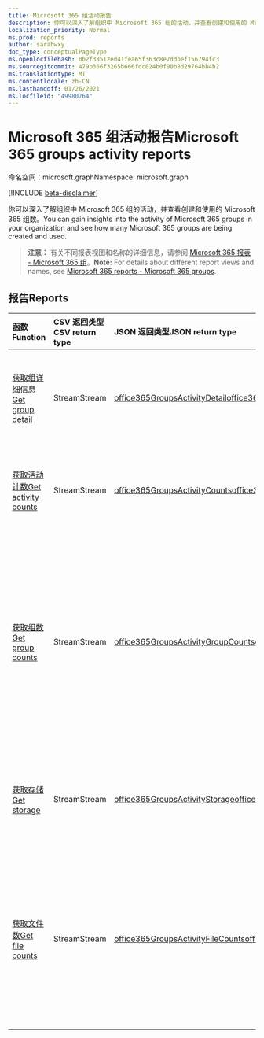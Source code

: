 ```yaml
---
title: Microsoft 365 组活动报告
description: 你可以深入了解组织中 Microsoft 365 组的活动，并查看创建和使用的 Microsoft 365 组数。
localization_priority: Normal
ms.prod: reports
author: sarahwxy
doc_type: conceptualPageType
ms.openlocfilehash: 0b2f38512ed41fea65f363c8e7ddbef156794fc3
ms.sourcegitcommit: 479b366f3265b666fdc024b0f90b8d29764bb4b2
ms.translationtype: MT
ms.contentlocale: zh-CN
ms.lasthandoff: 01/26/2021
ms.locfileid: "49980764"
---
```

# <a name="microsoft-365-groups-activity-reports"></a><span data-ttu-id="d3f42-103">Microsoft 365 组活动报告</span><span class="sxs-lookup"><span data-stu-id="d3f42-103">Microsoft 365 groups activity reports</span></span>

<span data-ttu-id="d3f42-104">命名空间：microsoft.graph</span><span class="sxs-lookup"><span data-stu-id="d3f42-104">Namespace: microsoft.graph</span></span>

[!INCLUDE [beta-disclaimer](../../includes/beta-disclaimer.md)]

<span data-ttu-id="d3f42-105">你可以深入了解组织中 Microsoft 365 组的活动，并查看创建和使用的 Microsoft 365 组数。</span><span class="sxs-lookup"><span data-stu-id="d3f42-105">You can gain insights into the activity of Microsoft 365 groups in your organization and see how many Microsoft 365 groups are being created and used.</span></span>

> <span data-ttu-id="d3f42-106">**注意：** 有关不同报表视图和名称的详细信息，请参阅 [Microsoft 365 报表 - Microsoft 365 组](https://support.office.com/client/Office-365-groups-a27f1a99-3557-4f85-9560-a28e3d822a40)。</span><span class="sxs-lookup"><span data-stu-id="d3f42-106">**Note:** For details about different report views and names, see [Microsoft 365 reports - Microsoft 365 groups](https://support.office.com/client/Office-365-groups-a27f1a99-3557-4f85-9560-a28e3d822a40).</span></span>

## <a name="reports"></a><span data-ttu-id="d3f42-107">报告</span><span class="sxs-lookup"><span data-stu-id="d3f42-107">Reports</span></span>

| <span data-ttu-id="d3f42-108">函数</span><span class="sxs-lookup"><span data-stu-id="d3f42-108">Function</span></span>                                 | <span data-ttu-id="d3f42-109">CSV 返回类型</span><span class="sxs-lookup"><span data-stu-id="d3f42-109">CSV return type</span></span> | <span data-ttu-id="d3f42-110">JSON 返回类型</span><span class="sxs-lookup"><span data-stu-id="d3f42-110">JSON return type</span></span>                         | <span data-ttu-id="d3f42-111">说明</span><span class="sxs-lookup"><span data-stu-id="d3f42-111">Description</span></span>                              |
| :--------------------------------------- | :-------------- | :--------------------------------------- | ---------------------------------------- |
| [<span data-ttu-id="d3f42-112">获取组详细信息</span><span class="sxs-lookup"><span data-stu-id="d3f42-112">Get group detail</span></span>](../api/reportroot-getoffice365groupsactivitydetail.md) | <span data-ttu-id="d3f42-113">Stream</span><span class="sxs-lookup"><span data-stu-id="d3f42-113">Stream</span></span>          | [<span data-ttu-id="d3f42-114">office365GroupsActivityDetail</span><span class="sxs-lookup"><span data-stu-id="d3f42-114">office365GroupsActivityDetail</span></span>](../resources/office365groupsactivitydetail.md) | <span data-ttu-id="d3f42-115">按组获取有关 Microsoft 365 组活动的详细信息。</span><span class="sxs-lookup"><span data-stu-id="d3f42-115">Get details about Microsoft 365 groups activity by group.</span></span> |
| [<span data-ttu-id="d3f42-116">获取活动计数</span><span class="sxs-lookup"><span data-stu-id="d3f42-116">Get activity counts</span></span>](../api/reportroot-getoffice365groupsactivitycounts.md) | <span data-ttu-id="d3f42-117">Stream</span><span class="sxs-lookup"><span data-stu-id="d3f42-117">Stream</span></span>          | [<span data-ttu-id="d3f42-118">office365GroupsActivityCounts</span><span class="sxs-lookup"><span data-stu-id="d3f42-118">office365GroupsActivityCounts</span></span>](../resources/office365groupsactivitycounts.md) | <span data-ttu-id="d3f42-119">获取跨组工作负载的组活动数。</span><span class="sxs-lookup"><span data-stu-id="d3f42-119">Get the number of group activities across group workloads.</span></span> |
| [<span data-ttu-id="d3f42-120">获取组数</span><span class="sxs-lookup"><span data-stu-id="d3f42-120">Get group counts</span></span>](../api/reportroot-getoffice365groupsactivitygroupcounts.md) | <span data-ttu-id="d3f42-121">Stream</span><span class="sxs-lookup"><span data-stu-id="d3f42-121">Stream</span></span>          | [<span data-ttu-id="d3f42-122">office365GroupsActivityGroupCounts</span><span class="sxs-lookup"><span data-stu-id="d3f42-122">office365GroupsActivityGroupCounts</span></span>](../resources/office365groupsactivitygroupcounts.md) | <span data-ttu-id="d3f42-123">获取每日总组数和活跃组数（以电子邮件对话、Yammer 帖子和 SharePoint 文件活动为依据）。</span><span class="sxs-lookup"><span data-stu-id="d3f42-123">Get the daily total number of groups and how many of them were active based on email conversations, Yammer posts, and SharePoint file activities.</span></span> |
| [<span data-ttu-id="d3f42-124">获取存储</span><span class="sxs-lookup"><span data-stu-id="d3f42-124">Get storage</span></span>](../api/reportroot-getoffice365groupsactivitystorage.md) | <span data-ttu-id="d3f42-125">Stream</span><span class="sxs-lookup"><span data-stu-id="d3f42-125">Stream</span></span>          | [<span data-ttu-id="d3f42-126">office365GroupsActivityStorage</span><span class="sxs-lookup"><span data-stu-id="d3f42-126">office365GroupsActivityStorage</span></span>](../resources/office365groupsactivitystorage.md) | <span data-ttu-id="d3f42-127">获取跨所有组邮箱和组网站使用的总存储。</span><span class="sxs-lookup"><span data-stu-id="d3f42-127">Get the total storage used across all group mailboxes and group sites.</span></span> |
| [<span data-ttu-id="d3f42-128">获取文件数</span><span class="sxs-lookup"><span data-stu-id="d3f42-128">Get file counts</span></span>](../api/reportroot-getoffice365groupsactivityfilecounts.md) | <span data-ttu-id="d3f42-129">Stream</span><span class="sxs-lookup"><span data-stu-id="d3f42-129">Stream</span></span>          | [<span data-ttu-id="d3f42-130">office365GroupsActivityFileCounts</span><span class="sxs-lookup"><span data-stu-id="d3f42-130">office365GroupsActivityFileCounts</span></span>](../resources/office365groupsactivityfilecounts.md) | <span data-ttu-id="d3f42-131">获取与 Microsoft 365 组关联的所有组网站中的文件总数及其活跃文件数。</span><span class="sxs-lookup"><span data-stu-id="d3f42-131">Get the total number of files and how many of them were active across all group sites associated with a Microsoft 365 group.</span></span> |


